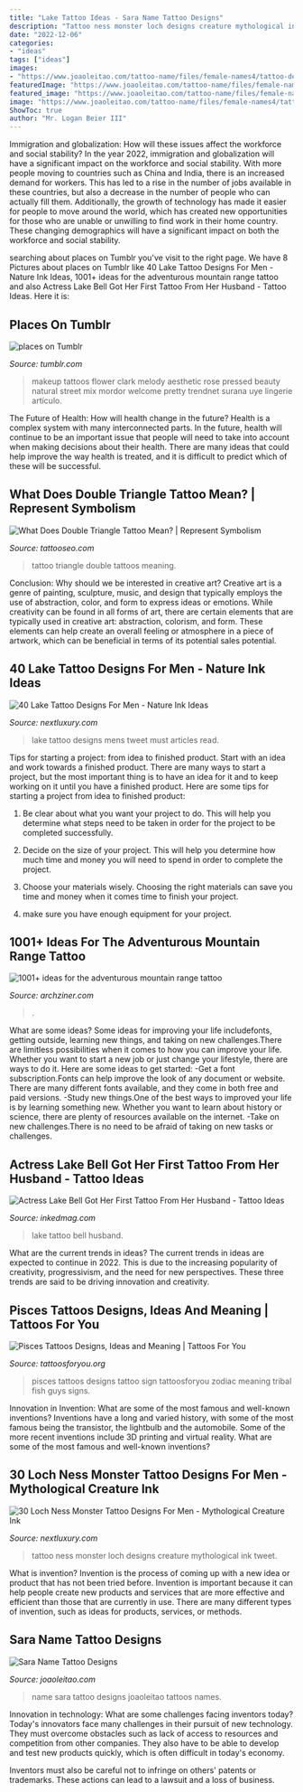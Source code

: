 ```yaml
---
title: "Lake Tattoo Ideas - Sara Name Tattoo Designs"
description: "Tattoo ness monster loch designs creature mythological ink tweet"
date: "2022-12-06"
categories:
- "ideas"
tags: ["ideas"]
images:
- "https://www.joaoleitao.com/tattoo-name/files/female-names4/tattoo-design-name-sara-22.png"
featuredImage: "https://www.joaoleitao.com/tattoo-name/files/female-names4/tattoo-design-name-sara-22.png"
featured_image: "https://www.joaoleitao.com/tattoo-name/files/female-names4/tattoo-design-name-sara-22.png"
image: "https://www.joaoleitao.com/tattoo-name/files/female-names4/tattoo-design-name-sara-22.png"
ShowToc: true
author: "Mr. Logan Beier III"
---
```



Immigration and globalization: How will these issues affect the workforce and social stability?
In the year 2022, immigration and globalization will have a significant impact on the workforce and social stability. With more people moving to countries such as China and India, there is an increased demand for workers. This has led to a rise in the number of jobs available in these countries, but also a decrease in the number of people who can actually fill them. Additionally, the growth of technology has made it easier for people to move around the world, which has created new opportunities for those who are unable or unwilling to find work in their home country. These changing demographics will have a significant impact on both the workforce and social stability.

	

		
searching about places on Tumblr you've visit to the right page. We have 8 Pictures about places on Tumblr like 40 Lake Tattoo Designs For Men - Nature Ink Ideas, 1001+ ideas for the adventurous mountain range tattoo and also Actress Lake Bell Got Her First Tattoo From Her Husband - Tattoo Ideas. Here it is:
		
    
## Places On Tumblr

<img loading=lazy src="https://68.media.tumblr.com/a8222623e10a9b1fc9dc9be519f50939/tumblr_olpaj2XkWG1v4g0opo2_500.jpg" onerror="this.onerror=null;this.src='https://tse2.mm.bing.net/th?id=OIP.1tB4eVorlhqeU8A6bo0OwQHaHa&amp;pid=15.1';" alt="places on Tumblr">

_Source: tumblr.com_

>makeup tattoos flower clark melody aesthetic rose pressed beauty natural street mix mordor welcome pretty trendnet surana uye lingerie artículo. 

	

The Future of Health: How will health change in the future?
Health is a complex system with many interconnected parts. In the future, health will continue to be an important issue that people will need to take into account when making decisions about their health. There are many ideas that could help improve the way health is treated, and it is difficult to predict which of these will be successful.

    
## What Does Double Triangle Tattoo Mean? | Represent Symbolism

<img loading=lazy src="https://www.tattooseo.com/wp-content/uploads/2018/04/Double-Triangle-Tattoo-29.jpg" onerror="this.onerror=null;this.src='https://tse2.mm.bing.net/th?id=OIP.Gflff5diapgC7rqBsISWkQAAAA&amp;pid=15.1';" alt="What Does Double Triangle Tattoo Mean? | Represent Symbolism">

_Source: tattooseo.com_

>tattoo triangle double tattoos meaning. 

	

Conclusion: Why should we be interested in creative art?
Creative art is a genre of painting, sculpture, music, and design that typically employs the use of abstraction, color, and form to express ideas or emotions. While creativity can be found in all forms of art, there are certain elements that are typically used in creative art: abstraction, colorism, and form. These elements can help create an overall feeling or atmosphere in a piece of artwork, which can be beneficial in terms of its potential sales potential.

    
## 40 Lake Tattoo Designs For Men - Nature Ink Ideas

<img loading=lazy src="http://nextluxury.com/wp-content/uploads/unique-mens-lake-tattoos.jpg" onerror="this.onerror=null;this.src='https://tse2.mm.bing.net/th?id=OIP.6aJ7m29MdcTXB9gew7JdUgHaHa&amp;pid=15.1';" alt="40 Lake Tattoo Designs For Men - Nature Ink Ideas">

_Source: nextluxury.com_

>lake tattoo designs mens tweet must articles read. 

	

Tips for starting a project: from idea to finished product.
Start with an idea and work towards a finished product. There are many ways to start a project, but the most important thing is to have an idea for it and to keep working on it until you have a finished product. Here are some tips for starting a project from idea to finished product: 
1. Be clear about what you want your project to do. This will help you determine what steps need to be taken in order for the project to be completed successfully. 

2. Decide on the size of your project. This will help you determine how much time and money you will need to spend in order to complete the project. 

3. Choose your materials wisely. Choosing the right materials can save you time and money when it comes time to finish your project. 

4. make sure you have enough equipment for your project.

    
## 1001+ Ideas For The Adventurous Mountain Range Tattoo

<img loading=lazy src="https://archziner.com/wp-content/uploads/2020/04/mountain-range-with-lake-and-forest-inside-triangle-forearm-tattoo-mountain-tattoo-meaning.jpg" onerror="this.onerror=null;this.src='https://tse4.mm.bing.net/th?id=OIP.llMgvoRTM1Nd_1CPmN4vYwHaHa&amp;pid=15.1';" alt="1001+ ideas for the adventurous mountain range tattoo">

_Source: archziner.com_

>. 

	

What are some ideas?
Some ideas for improving your life includefonts, getting outside, learning new things, and taking on new challenges.There are limitless possibilities when it comes to how you can improve your life. Whether you want to start a new job or just change your lifestyle, there are ways to do it. Here are some ideas to get started: 
-Get a font subscription.Fonts can help improve the look of any document or website. There are many different fonts available, and they come in both free and paid versions. 
-Study new things.One of the best ways to improved your life is by learning something new. Whether you want to learn about history or science, there are plenty of resources available on the internet. 
-Take on new challenges.There is no need to be afraid of taking on new tasks or challenges.

    
## Actress Lake Bell Got Her First Tattoo From Her Husband - Tattoo Ideas

<img loading=lazy src="https://www.inkedmag.com/.image/t_share/MTU5MDMxOTgyMzU0NzM2OTIw/lake-feat.jpg" onerror="this.onerror=null;this.src='https://tse4.mm.bing.net/th?id=OIP.kEbJp61mkHSJOJGXbl4wcwHaF3&amp;pid=15.1';" alt="Actress Lake Bell Got Her First Tattoo From Her Husband - Tattoo Ideas">

_Source: inkedmag.com_

>lake tattoo bell husband. 

	

What are the current trends in ideas?
The current trends in ideas are expected to continue in 2022. This is due to the increasing popularity of creativity, progressivism, and the need for new perspectives. These three trends are said to be driving innovation and creativity.

    
## Pisces Tattoos Designs, Ideas And Meaning | Tattoos For You

<img loading=lazy src="http://www.tattoosforyou.org/wp-content/uploads/2013/10/Pisces-Tattoo-Designs-For-Men-768x1024.jpg" onerror="this.onerror=null;this.src='https://tse2.mm.bing.net/th?id=OIP.r3Zhg5p3Yijj3Vn3uv7pfQHaJ4&amp;pid=15.1';" alt="Pisces Tattoos Designs, Ideas and Meaning | Tattoos For You">

_Source: tattoosforyou.org_

>pisces tattoos designs tattoo sign tattoosforyou zodiac meaning tribal fish guys signs. 

	

Innovation in Invention: What are some of the most famous and well-known inventions?
Inventions have a long and varied history, with some of the most famous being the transistor, the lightbulb and the automobile. Some of the more recent inventions include 3D printing and virtual reality. What are some of the most famous and well-known inventions?

    
## 30 Loch Ness Monster Tattoo Designs For Men - Mythological Creature Ink

<img loading=lazy src="http://nextluxury.com/wp-content/uploads/rib-cage-side-loch-ness-monster-tattoo-ideas-for-males.jpg" onerror="this.onerror=null;this.src='https://tse1.mm.bing.net/th?id=OIP.XVKF31Emp0O1aNN421wmuwHaHa&amp;pid=15.1';" alt="30 Loch Ness Monster Tattoo Designs For Men - Mythological Creature Ink">

_Source: nextluxury.com_

>tattoo ness monster loch designs creature mythological ink tweet. 

	

What is invention?
Invention is the process of coming up with a new idea or product that has not been tried before. Invention is important because it can help people create new products and services that are more effective and efficient than those that are currently in use. There are many different types of invention, such as ideas for products, services, or methods.

    
## Sara Name Tattoo Designs

<img loading=lazy src="https://www.joaoleitao.com/tattoo-name/files/female-names4/tattoo-design-name-sara-22.png" onerror="this.onerror=null;this.src='https://tse2.mm.bing.net/th?id=OIP.ZUE5ETDE5tehpEmhAaeaAwHaE2&amp;pid=15.1';" alt="Sara Name Tattoo Designs">

_Source: joaoleitao.com_

>name sara tattoo designs joaoleitao tattoos names. 

	

Innovation in technology: What are some challenges facing inventors today?
Today's innovators face many challenges in their pursuit of new technology. They must overcome obstacles such as lack of access to resources and competition from other companies. They also have to be able to develop and test new products quickly, which is often difficult in today's economy.

Inventors must also be careful not to infringe on others' patents or trademarks. These actions can lead to a lawsuit and a loss of business.

